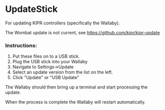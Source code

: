 # UpdateStick
For updating KIPR controllers (specifically the Wallaby).

The Wombat update is not current, see https://github.com/kipr/kipr-update

### Instructions:

1. Put these files on to a USB stick.
2. Plug the USB stick into your Wallaby
3. Navigate to Settings->Update
4. Select an update version from the list on the left.
5. Click "Update" or "USB Update"

The Wallaby should then bring up a terminal and start processing the update.

When the process is complete the Wallaby will restart automatically.
